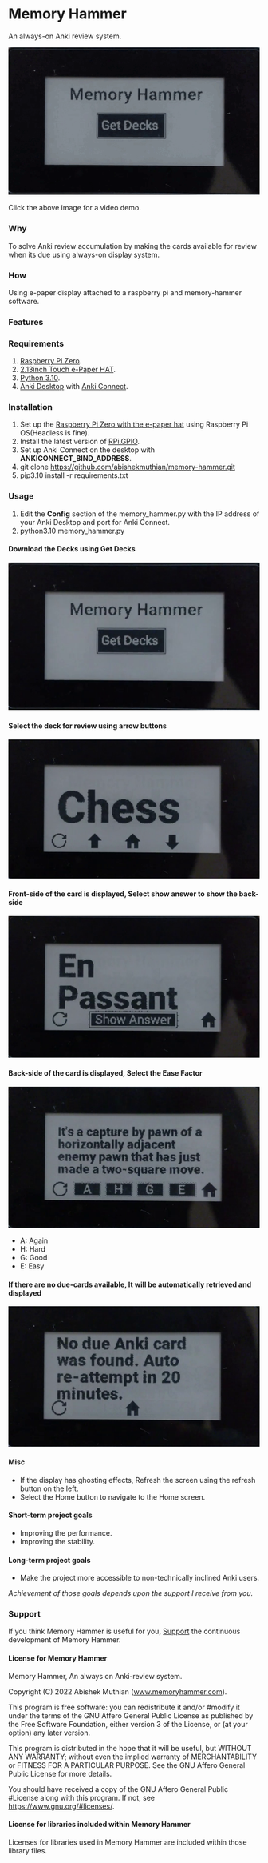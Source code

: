 # Memory Hammer
An always-on Anki review system.

[![Memory Hammer Demo](demo/demo.gif)](https://youtu.be/z_lqukQbDCg)

Click the above image for a video demo.

### Why
To solve Anki review accumulation by making the cards available for review when its due using always-on display system.

### How
Using e-paper display attached to a raspberry pi and memory-hammer software.

### Features


### Requirements
1. [Raspberry Pi Zero](https://www.raspberrypi.com/products/raspberry-pi-zero/).
2. [2.13inch Touch e-Paper HAT](https://www.waveshare.com/2.13inch-Touch-e-Paper-HAT-with-case.htm).
3. [Python 3.10](https://raw.githubusercontent.com/tvdsluijs/sh-python-installer/main/python.sh).
4. [Anki Desktop](https://apps.ankiweb.net/) with [Anki Connect](https://foosoft.net/projects/anki-connect/).

### Installation
1. Set up the [Raspberry Pi Zero with the e-paper hat](https://www.waveshare.com/wiki/2.13inch_Touch_e-Paper_HAT#Enable_SPI_interface) using Raspberry Pi OS(Headless is fine).
2. Install the latest version of [RPi.GPIO](https://sourceforge.net/p/raspberry-gpio-python/wiki/install/).
3. Set up Anki Connect on the desktop with **ANKICONNECT_BIND_ADDRESS**.
4. git clone https://github.com/abishekmuthian/memory-hammer.git
5. pip3.10 install -r requirements.txt

### Usage
1. Edit the **Config** section of the memory_hammer.py with the IP address of your Anki Desktop and port for Anki Connect.
2. python3.10 memory_hammer.py

#### Download the Decks using Get Decks
![Download the decks](demo/download-decks.png)

#### Select the deck for review using arrow buttons
![Select the deck for review](demo/select-deck.png)

#### Front-side of the card is displayed, Select show answer to show the back-side
![Front side of the card is displayed](demo/front-side-card.png)

#### Back-side of the card is displayed, Select the Ease Factor
![Back side of the card is displayed](demo/back-side-card.png)
+ A: Again
+ H: Hard
+ G: Good
+ E: Easy

#### If there are no due-cards available, It will be automatically retrieved and displayed
![No due cards](demo/no-due-card.png)

#### Misc
+ If the display has ghosting effects, Refresh the screen using the refresh button on the left.
+ Select the Home button to navigate to the Home screen.

#### Short-term project goals
+ Improving the performance.
+ Improving the stability.

#### Long-term project goals
+ Make the project more accessible to non-technically inclined Anki users.

*Achievement of those goals depends upon the support I receive from you.*

### Support
If you think Memory Hammer is useful for you, [Support](https://buy.stripe.com/9AQ4k68AEcd7cBWcNm) the continuous development of Memory Hammer.

#### License for Memory Hammer
Memory Hammer, An always on Anki-review system.

Copyright (C) 2022  Abishek Muthian (www.memoryhammer.com).

This program is free software: you can redistribute it and/or #modify
it under the terms of the GNU Affero General Public License as
published by the Free Software Foundation, either version 3 of the
License, or (at your option) any later version.

This program is distributed in the hope that it will be useful,
but WITHOUT ANY WARRANTY; without even the implied warranty of
MERCHANTABILITY or FITNESS FOR A PARTICULAR PURPOSE.  See the
GNU Affero General Public License for more details.

You should have received a copy of the GNU Affero General Public #License
along with this program.  If not, see <https://www.gnu.org/#licenses/>.

#### License for libraries included within Memory Hammer

Licenses for libraries used in Memory Hammer are included within those library files.